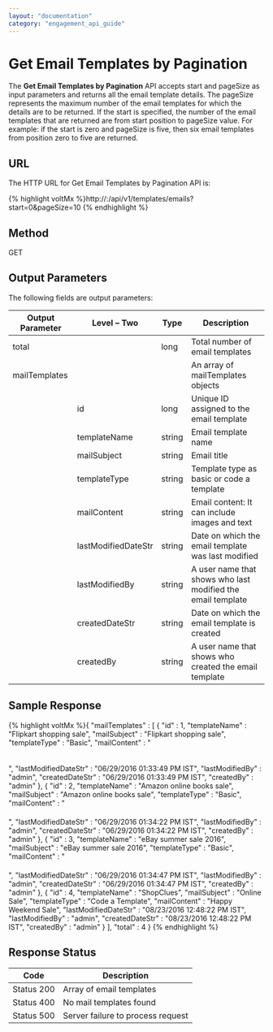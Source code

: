 ```yaml
---
layout: "documentation"
category: "engagement_api_guide"
---
```


# Get Email Templates by Pagination

The **Get Email Templates by Pagination** API accepts start and pageSize as input parameters and returns all the email template details. The pageSize represents the maximum number of the email templates for which the details are to be returned. If the start is specified, the number of the email templates that are returned are from start position to pageSize value. For example: if the start is zero and pageSize is five, then six email templates from position zero to five are returned.

## URL

The HTTP URL for Get Email Templates by Pagination API is:

{% highlight voltMx %}http://<host>:<port>/api/v1/templates/emails?start=0&pageSize=10
{% endhighlight %}

## Method

GET

## Output Parameters

The following fields are output parameters:

| Output Parameter | Level – Two         | Type   | Description                                                 |
| ---------------- | ------------------- | ------ | ----------------------------------------------------------- |
| total            |                     | long   | Total number of email templates                             |
| mailTemplates    |                     |        | An array of mailTemplates objects                           |
|                  | id                  | long   | Unique ID assigned to the email template                    |
|                  | templateName        | string | Email template name                                         |
|                  | mailSubject         | string | Email title                                                 |
|                  | templateType        | string | Template type as basic or code a template                   |
|                  | mailContent         | string | Email content: It can include images and text               |
|                  | lastModifiedDateStr | string | Date on which the email template was last modified          |
|                  | lastModifiedBy      | string | A user name that shows who last modified the email template |
|                  | createdDateStr      | string | Date on which the email template is created                 |
|                  | createdBy           | string | A user name that shows who created the email template       |

## Sample Response

{% highlight voltMx %}{
"mailTemplates" : [ {
"id" : 1,
"templateName" : "Flipkart shopping sale",
"mailSubject" : "Flipkart shopping sale",
"templateType" : "Basic",
"mailContent" : "

<style>div#pagediv { background-color:#f6f5f5; }</style>
<div id=\"pagediv\" style=\"background-color:#f6f5f5;padding:10px 5px;\">
    <div id=\"preheaderdiv\" style=\"background-color :none;color:#7CA9E4;font-family: Arial;font-size: 14px;line-height: normal;text-align: left;margin:10px 5px;\"></div>
    <div id=\"headerdiv\" style=\"background-color :none;color:none;font-family: Arial;font-size: 22px;line-height: normal;text-align: center;margin:10px 5px;\"></div>
    <div id=\"bodydiv\" style=\"background-color :none;color:none;font-family: Arial;font-size: 14px;line-height: normal;text-align: left;margin:10px 5px;\"></div>
    <div id=\"footerdiv\" style=\"background-color :none;color:none;font-family: Arial;font-size: 12px;line-height: normal;text-align: left;margin:10px 5px;\"></div>
</div>",
    "lastModifiedDateStr" : "06/29/2016 01:33:49 PM IST",
    "lastModifiedBy" : "admin",
    "createdDateStr" : "06/29/2016 01:33:49 PM IST",
    "createdBy" : "admin"
  }, {
    "id" : 2,
    "templateName" : "Amazon online books sale",
    "mailSubject" : "Amazon online books sale",
    "templateType" : "Basic",
    "mailContent" : "
<style>div#pagediv { background-color:; }</style>
<div id=\"pagediv\" style=\"background-color:;padding:10px 5px;\">
    <div id=\"preheaderdiv\" style=\"background-color :none;color:#7CA9E4;font-family: Arial;font-size: 14px;line-height: normal;text-align: left;margin:10px 5px;\"></div>
    <div id=\"headerdiv\" style=\"background-color :none;color:none;font-family: Arial;font-size: 22px;line-height: normal;text-align: center;margin:10px 5px;\"></div>
    <div id=\"bodydiv\" style=\"background-color :none;color:none;font-family: Arial;font-size: 14px;line-height: normal;text-align: left;margin:10px 5px;\"></div>
    <div id=\"footerdiv\" style=\"background-color :none;color:none;font-family: Arial;font-size: 12px;line-height: normal;text-align: left;margin:10px 5px;\"></div>
</div>",
    "lastModifiedDateStr" : "06/29/2016 01:34:22 PM IST",
    "lastModifiedBy" : "admin",
    "createdDateStr" : "06/29/2016 01:34:22 PM IST",
    "createdBy" : "admin"
  }, {
    "id" : 3,
    "templateName" : "eBay summer sale 2016",
    "mailSubject" : "eBay summer sale 2016",
    "templateType" : "Basic",
    "mailContent" : "
<style>div#pagediv { background-color:; }</style>
<div id=\"pagediv\" style=\"background-color:;padding:10px 5px;\">
    <div id=\"preheaderdiv\" style=\"background-color :none;color:#7CA9E4;font-family: Arial;font-size: 14px;line-height: normal;text-align: left;margin:10px 5px;\"></div>
    <div id=\"headerdiv\" style=\"background-color :none;color:none;font-family: Arial;font-size: 22px;line-height: normal;text-align: center;margin:10px 5px;\"></div>
    <div id=\"bodydiv\" style=\"background-color :none;color:none;font-family: Arial;font-size: 14px;line-height: normal;text-align: left;margin:10px 5px;\"></div>
    <div id=\"footerdiv\" style=\"background-color :none;color:none;font-family: Arial;font-size: 12px;line-height: normal;text-align: left;margin:10px 5px;\"></div>
</div>",
    "lastModifiedDateStr" : "06/29/2016 01:34:47 PM IST",
    "lastModifiedBy" : "admin",
    "createdDateStr" : "06/29/2016 01:34:47 PM IST",
    "createdBy" : "admin"
  }, {
    "id" : 4,
    "templateName" : "ShopClues",
    "mailSubject" : "Online Sale",
    "templateType" : "Code a Template",
    "mailContent" : "Happy Weekend Sale",
    "lastModifiedDateStr" : "08/23/2016 12:48:22 PM IST",
    "lastModifiedBy" : "admin",
    "createdDateStr" : "08/23/2016 12:48:22 PM IST",
    "createdBy" : "admin"
  } ],
  "total" : 4
}
{% endhighlight %}

## Response Status

| Code       | Description                       |
| ---------- | --------------------------------- |
| Status 200 | Array of email templates          |
| Status 400 | No mail templates found           |
| Status 500 | Server failure to process request |
